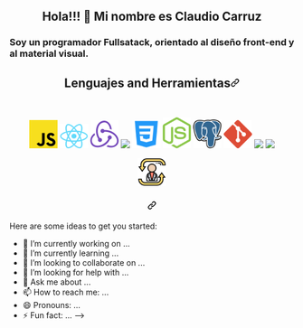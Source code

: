 <h2 align="center" width="16" height="16" aria-hidden="true"> Hola!!! 👋  Mi nombre es Claudio Carruz </h2>

<h3> Soy un programador Fullsatack, orientado al diseño front-end y al material visual.</h3>

<h2 align="center">Lenguajes and Herramientas<svg class="octicon octicon-link" viewBox="0 0 16 16" version="1.1" width="16" height="16" aria-hidden="true"><path d="m7.775 3.275 1.25-1.25a3.5 3.5 0 1 1 4.95 4.95l-2.5 2.5a3.5 3.5 0 0 1-4.95 0 .751.751 0 0 1 .018-1.042.751.751 0 0 1 1.042-.018 1.998 1.998 0 0 0 2.83 0l2.5-2.5a2.002 2.002 0 0 0-2.83-2.83l-1.25 1.25a.751.751 0 0 1-1.042-.018.751.751 0 0 1-.018-1.042Zm-4.69 9.64a1.998 1.998 0 0 0 2.83 0l1.25-1.25a.751.751 0 0 1 1.042.018.751.751 0 0 1 .018 1.042l-1.25 1.25a3.5 3.5 0 1 1-4.95-4.95l2.5-2.5a3.5 3.5 0 0 1 4.95 0 .751.751 0 0 1-.018 1.042.751.751 0 0 1-1.042.018 1.998 1.998 0 0 0-2.83 0l-2.5 2.5a1.998 1.998 0 0 0 0 2.83Z"></path></svg></h2>
</br>

<div align="center" dir="auto">

<a target="_blank" rel="noopener noreferrer nofollow" href="https://raw.githubusercontent.com/Ramira10/Ramira10/a7c9f90315ddd998b2784eda7bdc1cd2f4c36d4e/iconos/Unofficial_JavaScript_logo_2.svg.png"><img width="50px" src="https://raw.githubusercontent.com/Ramira10/Ramira10/a7c9f90315ddd998b2784eda7bdc1cd2f4c36d4e/iconos/Unofficial_JavaScript_logo_2.svg.png" style="max-width: 100%;"></a>
<a target="_blank" rel="noopener noreferrer" href="https://github.com/Ramira10/Ramira10/blob/main/iconos/1200px-React.svg.png"><img width="50px" src="https://github.com/Ramira10/Ramira10/raw/main/iconos/1200px-React.svg.png" style="max-width: 100%;"></a>
<a target="_blank" rel="noopener noreferrer" href="https://github.com/Ramira10/Ramira10/blob/main/iconos/5848309bcef1014c0b5e4a9a%20(2).png"><img width="50px" src="https://github.com/Ramira10/Ramira10/raw/main/iconos/5848309bcef1014c0b5e4a9a%20(2).png" style="max-width: 100%;"></a>
<a target="_blank" rel="noopener noreferrer nofollow" href="https://camo.githubusercontent.com/3d40cb2db7ec7ab11eba4a2c48287088798254ba01deee1a9d45e3903e84dfdc/68747470733a2f2f63646e2d69636f6e732d706e672e666c617469636f6e2e636f6d2f3531322f3733322f3733323231322e706e67"><img width="50px" src="https://camo.githubusercontent.com/3d40cb2db7ec7ab11eba4a2c48287088798254ba01deee1a9d45e3903e84dfdc/68747470733a2f2f63646e2d69636f6e732d706e672e666c617469636f6e2e636f6d2f3531322f3733322f3733323231322e706e67" data-canonical-src="https://cdn-icons-png.flaticon.com/512/732/732212.png" style="max-width: 100%;"></a>
<a target="_blank" rel="noopener noreferrer" href="https://github.com/Ramira10/Ramira10/blob/main/iconos/4202020css3htmllogosocialsocialmedia-115668_115633.png"><img width="50px" src="https://github.com/Ramira10/Ramira10/raw/main/iconos/4202020css3htmllogosocialsocialmedia-115668_115633.png" style="max-width: 100%;"></a>
<a target="_blank" rel="noopener noreferrer nofollow" href="https://raw.githubusercontent.com/Ramira10/Ramira10/22a9b8b00d138b6424656da88b6bf823013ef281/iconos/nodejs-icon-logo.png"><img width="50px" src="https://raw.githubusercontent.com/Ramira10/Ramira10/22a9b8b00d138b6424656da88b6bf823013ef281/iconos/nodejs-icon-logo.png" style="max-width: 100%;"></a>
<a target="_blank" rel="noopener noreferrer" href="https://github.com/Ramira10/Ramira10/blob/main/iconos/584815fdcef1014c0b5e497a.png"><img width="50px" src="https://github.com/Ramira10/Ramira10/raw/main/iconos/584815fdcef1014c0b5e497a.png" style="max-width: 100%;"></a>
<a target="_blank" rel="noopener noreferrer" href="https://github.com/Ramira10/Ramira10/blob/main/iconos/5847f981cef1014c0b5e48be.png"><img width="50px" src="https://github.com/Ramira10/Ramira10/raw/main/iconos/5847f981cef1014c0b5e48be.png" style="max-width: 100%;"></a>
<a target="_blank" rel="noopener noreferrer nofollow" href="https://camo.githubusercontent.com/5b2760d1b821afc74f6c3dcb9c6f3badc9bc371ed665bf9c41202371be5ce77f/68747470733a2f2f75706c6f61642e77696b696d656469612e6f72672f77696b6970656469612f636f6d6d6f6e732f7468756d622f642f64352f536c61636b5f69636f6e5f323031392e7376672f3230343870782d536c61636b5f69636f6e5f323031392e7376672e706e67"><img width="50px" src="https://camo.githubusercontent.com/5b2760d1b821afc74f6c3dcb9c6f3badc9bc371ed665bf9c41202371be5ce77f/68747470733a2f2f75706c6f61642e77696b696d656469612e6f72672f77696b6970656469612f636f6d6d6f6e732f7468756d622f642f64352f536c61636b5f69636f6e5f323031392e7376672f3230343870782d536c61636b5f69636f6e5f323031392e7376672e706e67" data-canonical-src="https://upload.wikimedia.org/wikipedia/commons/thumb/d/d5/Slack_icon_2019.svg/2048px-Slack_icon_2019.svg.png" style="max-width: 100%;"></a>
<a target="_blank" rel="noopener noreferrer nofollow" href="https://camo.githubusercontent.com/3948b040d322a2a354940596121acdaa975fb7698feacb47d864c6e22e7b6c9a/68747470733a2f2f69636f6e65732e70726f2f77702d636f6e74656e742f75706c6f6164732f323032312f30362f73796d626f6c652d6769746875622d76696f6c65742e706e67"><img width="50px" src="https://camo.githubusercontent.com/3948b040d322a2a354940596121acdaa975fb7698feacb47d864c6e22e7b6c9a/68747470733a2f2f69636f6e65732e70726f2f77702d636f6e74656e742f75706c6f6164732f323032312f30362f73796d626f6c652d6769746875622d76696f6c65742e706e67" data-canonical-src="https://icones.pro/wp-content/uploads/2021/06/symbole-github-violet.png" style="max-width: 100%;"></a>

<a target="_blank" rel="noopener noreferrer" href="https://github.com/Ramira10/Ramira10/blob/main/iconos/1933998.png"><img width="50px" src="https://github.com/Ramira10/Ramira10/raw/main/iconos/1933998.png" style="max-width: 100%;"></a> <br>
  
  <h3 align="center" dir="auto"><a class="heading-link"></a><svg class="octicon octicon-link" viewBox="0 0 16 16" version="1.1" width="16" height="16" aria-hidden="true"><path d="m7.775 3.275 1.25-1.25a3.5 3.5 0 1 1 4.95 4.95l-2.5 2.5a3.5 3.5 0 0 1-4.95 0 .751.751 0 0 1 .018-1.042.751.751 0 0 1 1.042-.018 1.998 1.998 0 0 0 2.83 0l2.5-2.5a2.002 2.002 0 0 0-2.83-2.83l-1.25 1.25a.751.751 0 0 1-1.042-.018.751.751 0 0 1-.018-1.042Zm-4.69 9.64a1.998 1.998 0 0 0 2.83 0l1.25-1.25a.751.751 0 0 1 1.042.018.751.751 0 0 1 .018 1.042l-1.25 1.25a3.5 3.5 0 1 1-4.95-4.95l2.5-2.5a3.5 3.5 0 0 1 4.95 0 .751.751 0 0 1-.018 1.042.751.751 0 0 1-1.042.018 1.998 1.998 0 0 0-2.83 0l-2.5 2.5a1.998 1.998 0 0 0 0 2.83Z"></path></svg></h3>

</div>

Here are some ideas to get you started:

- 🔭 I’m currently working on ...
- 🌱 I’m currently learning ...
- 👯 I’m looking to collaborate on ...
- 🤔 I’m looking for help with ...
- 💬 Ask me about ...
- 📫 How to reach me: ...
- 😄 Pronouns: ...
- ⚡ Fun fact: ...
-->
